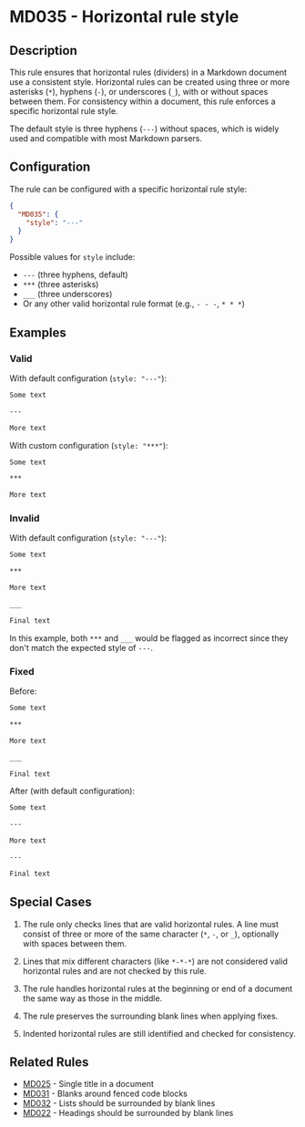 # MD035 - Horizontal rule style

## Description

This rule ensures that horizontal rules (dividers) in a Markdown document use a consistent style. Horizontal rules can be created using three or more asterisks (`*`), hyphens (`-`), or underscores (`_`), with or without spaces between them. For consistency within a document, this rule enforces a specific horizontal rule style.

The default style is three hyphens (`---`) without spaces, which is widely used and compatible with most Markdown parsers.

## Configuration

The rule can be configured with a specific horizontal rule style:

```json
{
  "MD035": {
    "style": "---"
  }
}
```

Possible values for `style` include:
- `---` (three hyphens, default)
- `***` (three asterisks)
- `___` (three underscores)
- Or any other valid horizontal rule format (e.g., `- - -`, `* * *`)

## Examples

### Valid

With default configuration (`style: "---"`):

```markdown
Some text

---

More text
```

With custom configuration (`style: "***"`):

```markdown
Some text

***

More text
```

### Invalid

With default configuration (`style: "---"`):

```markdown
Some text

***

More text

___

Final text
```

In this example, both `***` and `___` would be flagged as incorrect since they don't match the expected style of `---`.

### Fixed

Before:
```markdown
Some text

***

More text

___

Final text
```

After (with default configuration):
```markdown
Some text

---

More text

---

Final text
```

## Special Cases

1. The rule only checks lines that are valid horizontal rules. A line must consist of three or more of the same character (`*`, `-`, or `_`), optionally with spaces between them.

2. Lines that mix different characters (like `*-*-*`) are not considered valid horizontal rules and are not checked by this rule.

3. The rule handles horizontal rules at the beginning or end of a document the same way as those in the middle.

4. The rule preserves the surrounding blank lines when applying fixes.

5. Indented horizontal rules are still identified and checked for consistency.

## Related Rules

- [MD025](md025.md) - Single title in a document
- [MD031](md031.md) - Blanks around fenced code blocks
- [MD032](md032.md) - Lists should be surrounded by blank lines
- [MD022](md022.md) - Headings should be surrounded by blank lines 